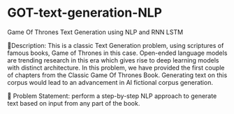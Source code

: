 # GOT-text-generation-NLP
Game Of Thrones Text Generation using NLP and RNN LSTM

🧾Description: This is a classic Text Generation problem, using scriptures of famous books, Game of Thrones in this case. Open-ended language models are trending research in this era which gives rise to deep learning models with distinct architecture. In this problem, we have provided the first couple of chapters from the Classic Game Of Thrones Book. Generating text on this corpus would lead to an advancement in AI fictional corpus generation.

🧭 Problem Statement: perform a step-by-step NLP approach to generate text based on input from any part of the book.
